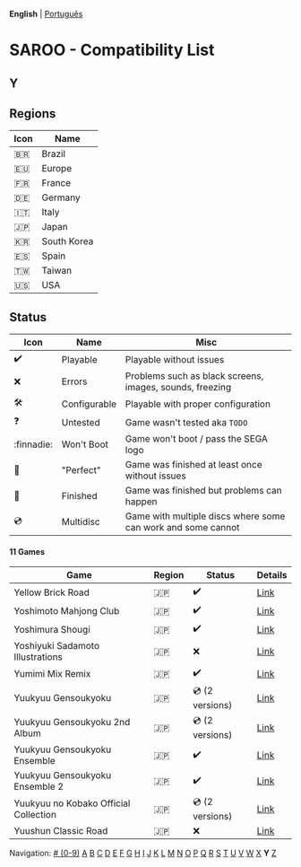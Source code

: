 **English** | [Português](../pt-br/Y.md)

# SAROO - Compatibility List

## Y

## Regions

| Icon     | Name        |
| -------- | ----------- |
| :brazil: | Brazil      |
| :eu:     | Europe      |
| :fr:     | France      |
| :de:     | Germany     |
| :it:     | Italy       |
| :jp:     | Japan       |
| :kr:     | South Korea |
| :es:     | Spain       |
| :taiwan: | Taiwan      |
| :us:     | USA         |

## Status

| Icon                | Name         | Misc                                                         |
| ------------------- | ------------ | ------------------------------------------------------------ |
| :heavy_check_mark:  | Playable     | Playable without issues                                      |
| :x:                 | Errors       | Problems such as black screens, images, sounds, freezing     |
| :hammer_and_wrench: | Configurable | Playable with proper configuration                           |
| :question:          | Untested     | Game wasn't tested aka `TODO`                                |
| :finnadie:          | Won't Boot   | Game won't boot / pass the SEGA logo                         |
| :100:               | "Perfect"    | Game was finished at least once without issues               |
| :checkered_flag:    | Finished     | Game was finished but problems can happen                    |
| :cd:                | Multidisc    | Game with multiple discs where some can work and some cannot |

#### 11 Games

| Game                                  | Region | Status             | Details                                                      |
| ------------------------------------- | ------ | ------------------ | ------------------------------------------------------------ |
| Yellow Brick Road                     | :jp:   | :heavy_check_mark: | [Link](../../../Regions/Retails/Japan/T-8109G/01/README.md)  |
| Yoshimoto Mahjong Club                | :jp:   | :heavy_check_mark: | [Link](../../../Regions/Retails/Japan/T-20403G/01/README.md) |
| Yoshimura Shougi                      | :jp:   | :heavy_check_mark: | [Link](../../../Regions/Retails/Japan/T-9531G/01/README.md)  |
| Yoshiyuki Sadamoto Illustrations      | :jp:   | :x:                | [Link](../../../Regions/Retails/Japan/T-35102G/01/README.md) |
| Yumimi Mix Remix                      | :jp:   | :heavy_check_mark: | [Link](../../../Regions/Retails/Japan/T-4501G/01/README.md)  |
| Yuukyuu Gensoukyoku                   | :jp:   | :cd: (2 versions)  | [Link](../../../Regions/Retails/Japan/T-27804G/01/README.md) |
| Yuukyuu Gensoukyoku 2nd Album         | :jp:   | :cd: (2 versions)  | [Link](../../../Regions/Retails/Japan/T-27807G/01/README.md) |
| Yuukyuu Gensoukyoku Ensemble          | :jp:   | :heavy_check_mark: | [Link](../../../Regions/Retails/Japan/T-27808G/01/README.md) |
| Yuukyuu Gensoukyoku Ensemble 2        | :jp:   | :heavy_check_mark: | [Link](../../../Regions/Retails/Japan/T-27809G/01/README.md) |
| Yuukyuu no Kobako Official Collection | :jp:   | :cd: (2 versions)  | [Link](../../../Regions/Retails/Japan/T-27806G/01/README.md) |
| Yuushun Classic Road                  | :jp:   | :x:                | [Link](../../../Regions/Retails/Japan/T-6009G/01/README.md)  |

Navigation:
[# (0-9)](./09.md) [A](./A.md) [B](./B.md) [C](./C.md) [D](./D.md) [E](./E.md) [F](./F.md) [G](./G.md) [H](./H.md) [I](./I.md) [J](./J.md) [K](./K.md) [L](./L.md) [M](./M.md) [N](./N.md) [O](./O.md) [P](./P.md) [Q](./Q.md) [R](./R.md) [S](./S.md) [T](./T.md) [U](./U.md) [V](./V.md) [W](./W.md) [X](./X.md) **Y** [Z](./Z.md)
